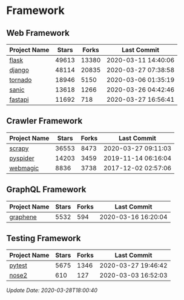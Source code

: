 # Framework

## Web Framework

| Project Name | Stars | Forks | Last Commit |
| ------------ | ----- | ----- | ----------- |
| [flask](https://github.com/pallets/flask) | 49613 | 13380 | 2020-03-11 14:40:06 |
| [django](https://github.com/django/django) | 48114 | 20835 | 2020-03-27 07:38:58 |
| [tornado](https://github.com/tornadoweb/tornado) | 18946 | 5150 | 2020-03-06 01:35:19 |
| [sanic](https://github.com/huge-success/sanic) | 13618 | 1266 | 2020-03-26 04:42:46 |
| [fastapi](https://github.com/tiangolo/fastapi) | 11692 | 718 | 2020-03-27 16:56:41 |

## Crawler Framework

| Project Name | Stars | Forks | Last Commit |
| ------------ | ----- | ----- | ----------- |
| [scrapy](https://github.com/scrapy/scrapy) | 36553 | 8473 | 2020-03-27 09:11:03 |
| [pyspider](https://github.com/binux/pyspider) | 14203 | 3459 | 2019-11-14 06:16:04 |
| [webmagic](https://github.com/code4craft/webmagic) | 8836 | 3738 | 2017-12-02 02:57:06 |

## GraphQL Framework

| Project Name | Stars | Forks | Last Commit |
| ------------ | ----- | ----- | ----------- |
| [graphene](https://github.com/graphql-python/graphene) | 5532 | 594 | 2020-03-16 16:20:04 |

## Testing Framework

| Project Name | Stars | Forks | Last Commit |
| ------------ | ----- | ----- | ----------- |
| [pytest](https://github.com/pytest-dev/pytest) | 5675 | 1346 | 2020-03-27 19:46:42 |
| [nose2](https://github.com/nose-devs/nose2) | 610 | 127 | 2020-03-03 16:52:03 |

*Update Date: 2020-03-28T18:00:40*